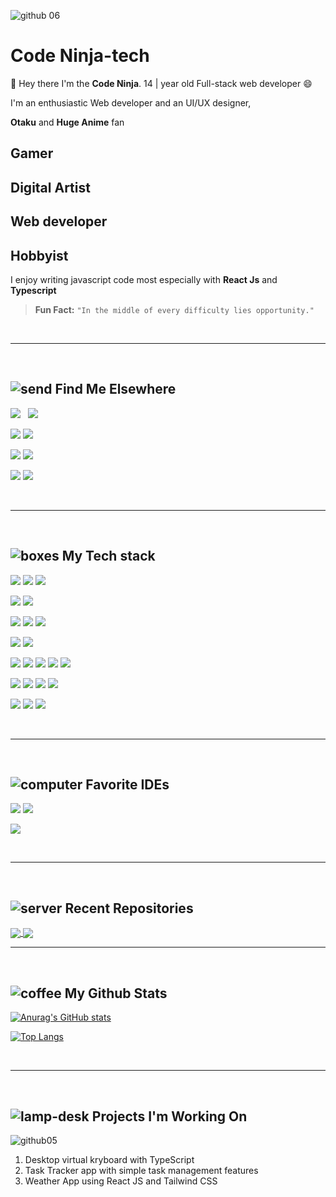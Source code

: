 ![github 06](https://user-images.githubusercontent.com/70282966/119056152-1a3e0c00-b9c2-11eb-8b26-154aafa8a96a.gif)

# Code Ninja-tech

👋 Hey there I'm the **Code Ninja**.
14 | year old Full-stack web developer 😄

I'm an enthusiastic Web developer and an UI/UX designer,

**Otaku** and **Huge Anime** fan

Gamer
-
Digital Artist
-
Web developer
-
Hobbyist
-

I enjoy writing javascript code most especially with **React Js** and **Typescript**
> 

> **Fun Fact:**  `"In the middle of every difficulty lies opportunity."`

<br />
<hr />
<br />

## ![send](https://user-images.githubusercontent.com/70282966/131900966-a110847b-65e4-4464-9c9e-b669044c1c84.png) Find Me Elsewhere

<a target="_blank" rel="noopener noreferrer" href="https://www.instagram.com/code_ninja.io/"><img src="https://img.shields.io/badge/Instagram-E4405F?style=for-the-badge&amp;logo=instagram&amp;logoColor=white" style="max-width:100%;"></a>
<a target="_blank" rel="noopener noreferrer" href="https://twitter.com/15Codeninja"><img src="https://img.shields.io/badge/Twitter-1DA1F2?style=for-the-badge&logo=twitter&logoColor=white" style="max-width:100%; margin-left: 8px; display: inline-block"></a>


<a target="_blank" rel="noopener noreferrer" href="https://stackoverflow.com/users/14390276/code-ninja-tech
"><img src="https://img.shields.io/badge/Stack_Overflow-FE7A16?style=for-the-badge&logo=stack-overflow&logoColor=white" style="max-width:100%;"></a>
<a target="_blank" rel="noopener noreferrer" href="https://codepen.io/CodeNinja-tech
"><img src="https://img.shields.io/badge/Codepen-000000?style=for-the-badge&logo=codepen&logoColor=white" style="max-width:100%;"></a>

<a target="_blank" rel="noopener noreferrer" href="https://www.pinterest.com/CodeNinja_tech
"><img src="https://img.shields.io/badge/Pinterest-%23E60023.svg?&style=for-the-badge&logo=Pinterest&logoColor=white" style="max-width:100%;"></a>
<a target="_blank" rel="noopener noreferrer" href="https://www.quora.com/profile/CODE-NINJA-16
"><img src="https://img.shields.io/badge/Quora-%23B92B27.svg?&style=for-the-badge&logo=Quora&logoColor=white" style="max-width:100%;"></a>

<a target="_blank" rel="noopener noreferrer" href="https://www.hackerearth.com/@CodeNinja-tech
"><img src="https://img.shields.io/badge/HackerEarth-%232C3454.svg?&style=for-the-badge&logo=HackerEarth&logoColor=Blue" style="max-width:100%;"></a>
<a target="_blank" rel="noopener noreferrer" href="https://www.hackerrank.com/codeninja_tech
"><img src="https://img.shields.io/badge/-Hackerrank-2EC866?style=for-the-badge&logo=HackerRank&logoColor=white" style="max-width:100%;"></a>

<br />
<hr />
<br />

## ![boxes](https://user-images.githubusercontent.com/70282966/131907419-8fd04005-aae7-421b-99f1-4c429847566e.png) My Tech stack

<img src="https://img.shields.io/badge/HTML5-E34F26?style=for-the-badge&logo=html5&logoColor=white" style="max-width:100%;"></a>
<img src="https://img.shields.io/badge/CSS3-1572B6?style=for-the-badge&logo=css3&logoColor=white" style="max-width:100%;"></a>
<img src="https://img.shields.io/badge/JavaScript-323330?style=for-the-badge&logo=javascript&logoColor=F7DF1E" style="max-width:100%;"></a>

<img src="https://img.shields.io/badge/TypeScript-007ACC?style=for-the-badge&logo=typescript&logoColor=white" style="max-width:100%;"></a>
<img src="https://img.shields.io/badge/Python-3776AB?style=for-the-badge&logo=python&logoColor=white" style="max-width:100%;"></a>

<img src="https://img.shields.io/badge/MySQL-00000F?style=for-the-badge&logo=mysql&logoColor=white" style="max-width:100%;"></a>
<img src="https://img.shields.io/badge/MongoDB-4EA94B?style=for-the-badge&logo=mongodb&logoColor=white" style="max-width:100%;"></a>
<img src="https://img.shields.io/badge/Microsoft%20SQL%20Sever-CC2927?style=for-the-badge&logo=microsoft%20sql%20server&logoColor=white" style="max-width:100%;"></a>

<img src="https://img.shields.io/badge/React_Native-20232A?style=for-the-badge&logo=react&logoColor=61DAFB" style="max-width:100%;"></a>
<img src="https://img.shields.io/badge/Flutter-02569B?style=for-the-badge&logo=flutter&logoColor=white" style="max-width:100%;"></a>

<img src="https://img.shields.io/badge/Node.js-43853D?style=for-the-badge&logo=node-dot-js&logoColor=white" style="max-width:100%;"></a>
<img src="https://img.shields.io/badge/npm-CB3837?style=for-the-badge&logo=npm&logoColor=white" style="max-width:100%;"></a>
<img src="https://img.shields.io/badge/Markdown-000000?style=for-the-badge&logo=markdown&logoColor=white" style="max-width:100%;"></a>
<img src="https://img.shields.io/badge/Bootstrap-563D7C?style=for-the-badge&logo=bootstrap&logoColor=white" style="max-width:100%;"></a>
<img src="https://img.shields.io/badge/React-20232A?style=for-the-badge&logo=react&logoColor=61DAFB" style="max-width:100%;"></a>

<img src="https://img.shields.io/badge/Vue.js-35495E?style=for-the-badge&logo=vue-dot-js&logoColor=4FC08D" style="max-width:100%;"></a>
<img src="https://img.shields.io/badge/Heroku-430098?style=for-the-badge&logo=heroku&logoColor=white" style="max-width:100%;"></a>
<img src="https://img.shields.io/badge/GraphQl-E10098?style=for-the-badge&logo=graphql&logoColor=white" style="max-width:100%;"></a>
<img src="https://img.shields.io/badge/Material--UI-0081CB?style=for-the-badge&logo=material-ui&logoColor=white" style="max-width:100%;"></a>

<img src="https://img.shields.io/badge/jQuery-0769AD?style=for-the-badge&logo=jquery&logoColor=white" style="max-width:100%;"></a>
<img src="https://img.shields.io/badge/nuxt.js-00C58E?style=for-the-badge&logo=nuxt-dot-js&logoColor=white" style="max-width:100%;"></a>
<img src="https://img.shields.io/badge/firebase-ffca28?style=for-the-badge&logo=firebase&logoColor=black" style="max-width:100%;"></a>

<br />
<hr />
<br />

## ![computer](https://user-images.githubusercontent.com/70282966/131901446-90ec343f-6ffb-4403-80b1-1dce9a650b43.png) Favorite IDEs

<img src="https://img.shields.io/badge/Visual_Studio_Code-0078D4?style=for-the-badge&logo=visual%20studio%20code&logoColor=white" style="max-width:100%;"></a>
<img src="https://img.shields.io/badge/Atom-66595C?style=for-the-badge&logo=Atom&logoColor=white" style="max-width:100%;"></a>

<img src="https://img.shields.io/badge/sublime_text-%23575757.svg?&style=for-the-badge&logo=sublime-text&logoColor=important" style="max-width:100%;"></a>

<br />
<hr />
<br />

## ![server](https://user-images.githubusercontent.com/70282966/131907017-40eb5e6a-67a7-4613-ade3-2f02def2ae7f.png) Recent Repositories

<a href="https://github.com/CodeNinja-tech/Task-Tracker">
  <img align="center" src="https://github-readme-stats.vercel.app/api/pin/?username=CodeNinja-tech&theme=tokyonight&hide_border=true&repo=Task-Tracker" />
</a>
<a href="https://github.com/CodeNinja-tech/TypeScript-Keyboard">
  <img align="center" src="https://github-readme-stats.vercel.app/api/pin/?username=CodeNinja-tech&theme=tokyonight&hide_border=true&repo=TypeScript-Keyboard" />
</a>

<br />
<hr />
<br />

## ![coffee](https://user-images.githubusercontent.com/70282966/131907085-a312ce19-86c5-496a-9aa4-eca7cbcce7c1.png) My Github Stats

[![Anurag's GitHub stats](https://github-readme-stats.vercel.app/api?username=CodeNinja-tech&theme=tokyonight&hide_border=true)](https://github.com/anuraghazra/github-readme-stats)
<!-- 

[![willianrod's wakatime stats](https://github-readme-stats.vercel.app/api/wakatime?username=CodeNinja_tech&theme=tokyonight&layout=compact&hide_border=true)](https://github.com/CodeNinja-tech) -->
[![Top Langs](https://github-readme-stats.vercel.app/api/top-langs/?username=CodeNinja-tech&layout=compact&langs_count=8&theme=tokyonight&hide_border=true&)](https://github.com/anuraghazra/github-readme-stats)

<br />
<hr />
<br />


## ![lamp-desk](https://user-images.githubusercontent.com/70282966/131908132-98b1e101-f327-45e6-9fca-30a5c6542b10.png) Projects I'm Working On

![github05](https://user-images.githubusercontent.com/70282966/119056089-0397b500-b9c2-11eb-8aa2-7834e6cc004c.gif)


 1.  Desktop virtual kryboard with TypeScript
 2.  Task Tracker app with simple task management features
 3.  Weather App using React JS and Tailwind CSS



